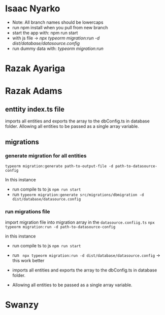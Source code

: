 # Isaac Nyarko
* Note: All branch names should be lowercaps
* run npm install when you pull from new branch
* start the app with: npm run start
* with js file -> *npx typeorm migration:run -d dist/database/datasource.config*
* run dummy data with: *typeorm migration:run*





# Razak Ayariga






# Razak Adams
## enttity index.ts file
imports all entities and exports the array to the dbConfig.ts in database folder.
Allowing all entities to be passed as a single array variable.
## migrations
### generate migration for all entities
`typeorm migration:generate path-to-output-file -d path-to-datasource-config`

In this instance
* run
compile ts to js
`npm run start`
* run 
`typeorm migration:generate src/migrations/dbmigration -d dist/database/datasource.config` 


### run migrations file
import migration file into migration array in the `datasource.confiig.ts`
`npx typeorm migration:run -d path-to-datasource-config`

in this instance
* run
compile ts to js
`npm run start`
* run 
` npx typeorm migration:run -d dist/database/datasource.config` -> this work better


* imports all entities and exports the array to the dbConfig.ts in database folder.
* Allowing all entities to be passed as a single array variable.





# Swanzy



